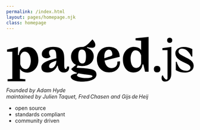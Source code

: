 ```yaml
---
permalink: /index.html
layout: pages/homepage.njk
class: homepage
---
```



<div class="contents">
<a href="about"><svg class="intro-logo" xmlns="http://www.w3.org/2000/svg" viewBox="0 0 213 52" fill="var(--color-body)"><path fill="var(--color-body)" d="M69.1 34.7c0 1.3-.5 2.7-1.6 2.7s-1.6-1.1-1.6-4.6v-7.1c0-7.3-1.5-13.5-12.1-13.5-6.5.0-13.4 2.2-13.4 8.4.0 4.7 6.9 6.1 9.9 2.6-1-1.3-1.7-3-1.7-4.5.0-2.9 2.2-3.5 4.4-3.5 2.4.0 3.9 1.4 3.9 8.6v1.3l-4.1 1.1c-7.9 2.2-12.9 4.9-12.9 9.1.0 3.9 2.2 6 7.1 6 4.6.0 8.7-2.4 11-7.7h.5c.9 5 2.4 7.7 6.8 7.7 3.1.0 6.6-1.5 6.1-6.7h-2.3v.1zm-17.8 1.8c-1.7.0-2.6-.9-2.6-2.1.0-3.2 2.3-4.7 8.2-6.5.1 4-2.5 8.6-5.6 8.6zM24.8 12.3c-3.6.0-9.6 1.2-10.6 9.1h-.9v-9.1L.9 15.2v2.4h6v31l-5.4.4v2.4h20.2V49l-6.2-.5V37.3c1.3 1.9 4 4.2 8.7 4.2 5.1.0 12.3-4.4 12.3-14.2.0-9.2-5.1-15-11.7-15zm-2.4 25.2c-2.8.0-5.3-1.5-6.5-5.7v-8.9c.1-1.3 1.5-5.4 5-5.4 4.4.0 7 5.1 7 10.5-.1 4.7-2 9.5-5.5 9.5zm155-21.6h5.8v32c0 3.4-4.3.4-5.1-3.1H177c-1.3 3.5-.2 6.9 3.1 6.9 3.2.0 7.4-1.7 7.4-8.9l.1-30.6-10.2 1.4v2.3zm-6 17.9c-2.4.0-3.7 1.3-3.7 3.7.0 2.4 1.3 3.7 3.7 3.7 2.4.0 3.7-1.3 3.7-3.7.0-2.4-1.4-3.7-3.7-3.7zM95.8 37.4c-4.9-1.1-12.3-1.1-15.9-1.6l1.2-2.4c1.4.4 3.1.6 5 .6 8.6.0 13.3-4.9 13.3-11.3.0-4.4-3-8-7.8-9.6l.2-.6c1.9.4 3.9.7 5.4.7 2.3.0 4-.8 4-3.4.0-1.8-1.3-4.1-3.3-6.2-3.3 3.6-6.2 7.3-10.7 8.7-.2-.1-.4-.1-.6-.1-8.6.0-13 4.8-13 11.3.0 4 1.8 7.4 5.7 9.2l-5.5 4.6c.4.8 1.7 2.9 6.5 4.4v.7c-4.4.6-7 1.9-7 3.7.0 3.8 7 5.7 12.3 5.7 9.1.0 16.6-2.3 16.9-7.9.0-3.6-1.6-5.4-6.7-6.5zm-10-22.2c3.3.0 4.8 2.4 4.8 7.4.0 5.7-1.1 8.5-4 8.5-3.4.0-4.8-2.9-4.8-8.4.1-5.3 1.2-7.5 4-7.5zm5.1 32.5c-6.2.0-10.5-1.5-10.5-3.2.0-.6.6-1.3 1.8-2.2l.9.2c9.4 1.8 14.8 1.3 14.8 3 .1 1.4-2.5 2.2-7 2.2zM199 21.5c-2.3-1.4-3.3-2.6-3.3-4 0-1.6 1.1-3.3 4-3.3 4.3.0 8.1 3.6 10.6 8.9h1.1v-8.4c-3-1.6-6.4-2.4-9.5-2.4-5.3.0-9.8 2.4-9.8 7.3.0 3.9 3.1 6.7 6.2 8.4 5.8 3.2 11 4.4 11 7.8.0 2.3-2.2 3.6-4.7 3.6-5.2.0-8.9-2.7-10.9-10.2h-1.1v9.4c2.7 1.8 6.5 2.8 10.1 2.8 5.4.0 10.2-2.2 10.2-7.7.1-6.5-7.5-8.3-13.9-12.2zM185.7 1.8c-2 0-2.9 1.1-2.9 2.9.0 1.9 1 2.9 2.9 2.9 1.8.0 2.9-1 2.9-2.9s-1.1-2.9-2.9-2.9zM126.1 29.1c.1.4.1.7.1 1.1.0 3.9-2.8 6.1-6.8 6.1-3.9.0-6.7-2.8-7.7-8.5l17.2-4.3c-.2-7.7-4.7-11.3-12.9-11.3-6.2.0-13 4.5-13 14.4.0 7.5 4.9 14.6 13.9 14.6 8 0 12.3-5.3 12.3-11.2.0-.5-.1-1-.1-1.5l-3 .6zm-14.7-5.8c0-5.2 2.2-8 5.3-8 2.9.0 3.8 3.2 3.8 5.6.0 1.5-1.9 1.8-5.1 2.9l-4 1.3v-1.8zM147 4.7l6.2.5v10.6c-1.5-2.1-4-3.6-8.4-3.6-5.1.0-12.3 4.4-12.3 14.2.0 9.1 5.1 14.9 11.7 14.9 3.6.0 9.6-1.2 10.6-9.1h1l1.9 8.3h4V.8l-14.8 1.5v2.4h.1zm6.2 26c-.1 1.2-1.1 5.4-5.9 5.4-4 0-6-4.9-6-10.5.0-4.7 1.9-9.5 5.4-9.5 2.8.0 5.3 1.5 6.5 5.7v8.9z"></path></svg></a>
    <p><em>Founded by Adam Hyde <br> maintained by Julien Taquet, Fred Chasen and Gijs de Heij</em></p>
    <ul><li>open source</li><li>standards compliant</li><li>community driven</li></ul>
    <div>

</div>
